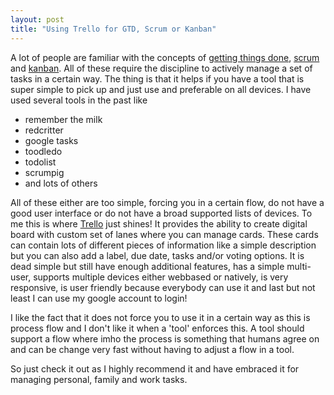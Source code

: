 ```yaml
---
layout: post
title: "Using Trello for GTD, Scrum or Kanban"
---
```


A lot of people are familiar with the concepts of [getting things done](http://en.wikipedia.org/wiki/Getting_Things_Done), [scrum](http://en.wikipedia.org/wiki/Scrum_(development)) and [kanban](http://en.wikipedia.org/wiki/Kanban). All of these require the discipline to actively manage a set of tasks in a certain way. The thing is that it helps if you have a tool that is super simple to pick up and just use and preferable on all devices.
I have used several tools in the past like

* remember the milk
* redcritter
* google tasks
* toodledo
* todolist
* scrumpig
* and lots of others

All of these either are too simple, forcing you in a certain flow, do not have a good user interface or do not have a broad supported lists of devices.
To me this is where [Trello](https://trello.com/) just shines! It provides the ability to create digital board with custom set of lanes where you can manage cards. These cards can contain lots of different pieces of information like a simple description but you can also add a label, due date, tasks and/or voting options. It is dead simple but still have enough additional features, has a simple multi-user, supports multiple devices either webbased or natively, is very responsive, is user friendly because everybody can use it and last but not least I can use my google account to login!

I like the fact that it does not force you to use it in a certain way as this is process flow and I don't like it when a 'tool' enforces this. A tool should support a flow where imho the process is something that humans agree on and can be change very fast without having to adjust a flow in a tool.

So just check it out as I highly recommend it and have embraced it for managing personal, family and work tasks.